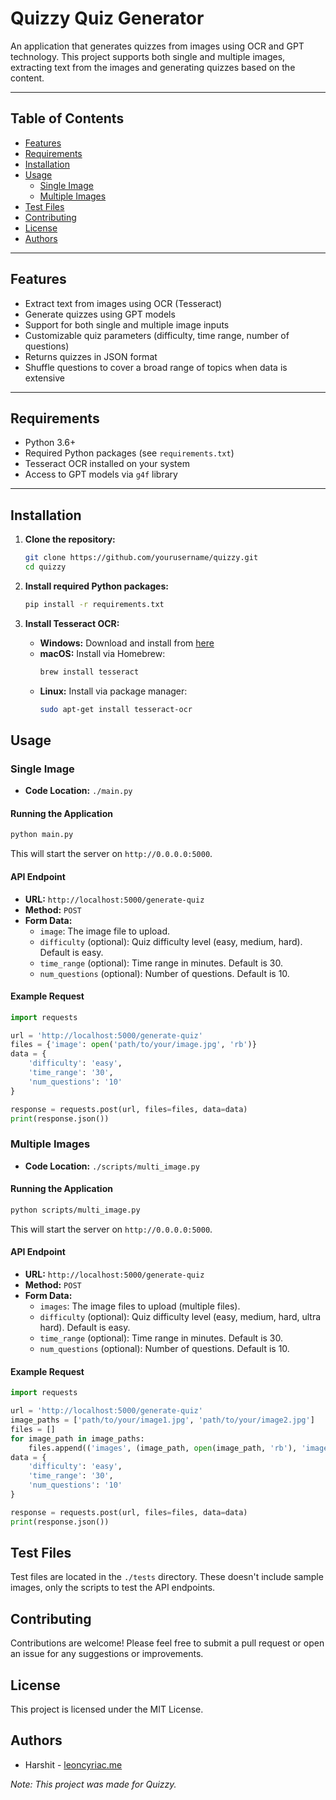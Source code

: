 # Quizzy Quiz Generator

An application that generates quizzes from images using OCR and GPT technology. This project supports both single and multiple images, extracting text from the images and generating quizzes based on the content.

---

## Table of Contents

- [Features](#features)
- [Requirements](#requirements)
- [Installation](#installation)
- [Usage](#usage)
  - [Single Image](#single-image)
  - [Multiple Images](#multiple-images)
- [Test Files](#test-files)
- [Contributing](#contributing)
- [License](#license)
- [Authors](#authors)

---

## Features

- Extract text from images using OCR (Tesseract)
- Generate quizzes using GPT models
- Support for both single and multiple image inputs
- Customizable quiz parameters (difficulty, time range, number of questions)
- Returns quizzes in JSON format
- Shuffle questions to cover a broad range of topics when data is extensive

---

## Requirements

- Python 3.6+
- Required Python packages (see `requirements.txt`)
- Tesseract OCR installed on your system
- Access to GPT models via `g4f` library

---

## Installation

1. **Clone the repository:**

   ```bash
   git clone https://github.com/yourusername/quizzy.git
   cd quizzy
   ```

2. **Install required Python packages:**

   ```bash
   pip install -r requirements.txt
   ```

3. **Install Tesseract OCR:**

   - **Windows:** Download and install from [here](https://github.com/tesseract-ocr/tesseract)
   - **macOS:** Install via Homebrew:
     ```bash
     brew install tesseract
     ```
   - **Linux:** Install via package manager:
     ```bash
     sudo apt-get install tesseract-ocr
     ```

## Usage

### Single Image

- **Code Location:** `./main.py`

#### Running the Application

```bash
python main.py
```

This will start the server on `http://0.0.0.0:5000`.

#### API Endpoint

- **URL:** `http://localhost:5000/generate-quiz`
- **Method:** `POST`
- **Form Data:**
  - `image`: The image file to upload.
  - `difficulty` (optional): Quiz difficulty level (easy, medium, hard). Default is easy.
  - `time_range` (optional): Time range in minutes. Default is 30.
  - `num_questions` (optional): Number of questions. Default is 10.

#### Example Request

```python
import requests

url = 'http://localhost:5000/generate-quiz'
files = {'image': open('path/to/your/image.jpg', 'rb')}
data = {
    'difficulty': 'easy',
    'time_range': '30',
    'num_questions': '10'
}

response = requests.post(url, files=files, data=data)
print(response.json())
```

### Multiple Images

- **Code Location:** `./scripts/multi_image.py`

#### Running the Application

```bash
python scripts/multi_image.py
```

This will start the server on `http://0.0.0.0:5000`.

#### API Endpoint

- **URL:** `http://localhost:5000/generate-quiz`
- **Method:** `POST`
- **Form Data:**
  - `images`: The image files to upload (multiple files).
  - `difficulty` (optional): Quiz difficulty level (easy, medium, hard, ultra hard). Default is easy.
  - `time_range` (optional): Time range in minutes. Default is 30.
  - `num_questions` (optional): Number of questions. Default is 10.

#### Example Request

```python
import requests

url = 'http://localhost:5000/generate-quiz'
image_paths = ['path/to/your/image1.jpg', 'path/to/your/image2.jpg']
files = []
for image_path in image_paths:
    files.append(('images', (image_path, open(image_path, 'rb'), 'image/jpeg')))
data = {
    'difficulty': 'easy',
    'time_range': '30',
    'num_questions': '10'
}

response = requests.post(url, files=files, data=data)
print(response.json())
```

## Test Files

Test files are located in the `./tests` directory. These doesn't include sample images, only the scripts to test the API endpoints.

## Contributing

Contributions are welcome! Please feel free to submit a pull request or open an issue for any suggestions or improvements.

## License

This project is licensed under the MIT License.

## Authors

- Harshit - [leoncyriac.me](https://leoncyriac.me)

*Note: This project was made for Quizzy.*
